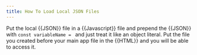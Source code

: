 ```yaml
---
title: How To Load Local JSON Files
---
```


Put the local {{JSON}} file in a {{Javascript}} file and prepend the {{JSON}} with `const variableName = ` and just treat it like an object literal. Put the file you created before your main app file in the {{HTML}} and you will be able to access it.